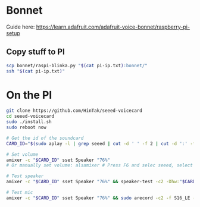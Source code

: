 # Bonnet
Guide here: https://learn.adafruit.com/adafruit-voice-bonnet/raspberry-pi-setup

## Copy stuff to PI
```bash
scp bonnet/raspi-blinka.py "$(cat pi-ip.txt):bonnet/"
ssh "$(cat pi-ip.txt)"
```

# On the PI
```bash
git clone https://github.com/HinTak/seeed-voicecard
cd seeed-voicecard
sudo ./install.sh
sudo reboot now

# Get the id of the soundcard
CARD_ID="$(sudo aplay -l | grep seeed | cut -d ' ' -f 2 | cut -d ':' -f 1)"

# Set volume
amixer -c "$CARD_ID" sset Speaker "76%"
# Or manually set volume: alsamixer # Press F6 and selec seeed, select 100<>100 Speaker, set volume to 30% 

# Test speaker
amixer -c "$CARD_ID" sset Speaker "76%" && speaker-test -c2 -Dhw:"$CARD_ID"

# Test mic
amixer -c "$CARD_ID" sset Speaker "76%" && sudo arecord -c2 -f S16_LE -r 16000 --device="hw:$CARD_ID,0" | aplay -Dhw:"$CARD_ID"
```